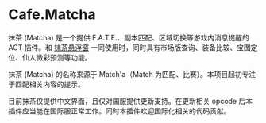 # Cafe.Matcha

抹茶 (Matcha) 是一个提供 F.A.T.E.、副本匹配、区域切换等游戏内消息提醒的 ACT 插件。和 [抹茶悬浮窗](https://github.com/zhyupe/matcha-overlay) 一同使用时，同时具有市场版查询、装备比较、宝图定位、仙人微彩预测等功能。

抹茶 (Matcha) 的名称来源于 Match'a（Match 为匹配、比赛）。本项目起初专注于匹配相关内容的提示。

目前抹茶仅提供中文界面，且仅对国服提供更新支持。在更新相关 opcode 后本插件应当能在国际服正常工作。同时本插件欢迎国际化相关的代码贡献。
